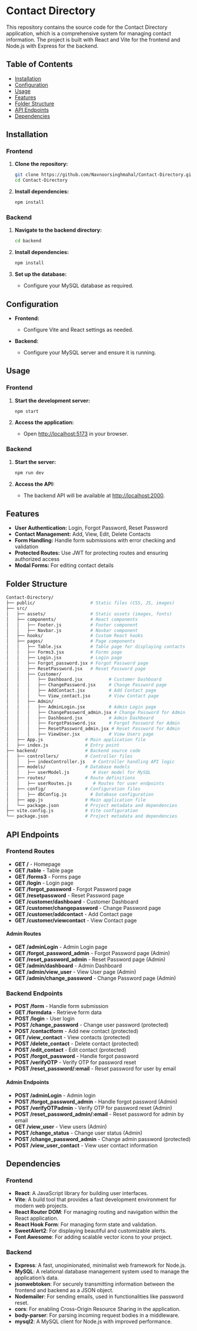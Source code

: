 # Contact Directory

This repository contains the source code for the Contact Directory application, which is a comprehensive system for managing contact information. The project is built with React and Vite for the frontend and Node.js with Express for the backend.

## Table of Contents

- [Installation](#installation)
- [Configuration](#configuration)
- [Usage](#usage)
- [Features](#features)
- [Folder Structure](#folder-structure)
- [API Endpoints](#api-endpoints)
- [Dependencies](#dependencies)

## Installation

### Frontend

1. **Clone the repository:**
    ```sh
    git clone https://github.com/Navnoorsinghmahal/Contact-Directory.git
    cd Contact-Directory
    ```

2. **Install dependencies:**
    ```sh
    npm install
    ```

### Backend

1. **Navigate to the backend directory:**
    ```sh
    cd backend
    ```

2. **Install dependencies:**
    ```sh
    npm install
    ```

3. **Set up the database:**
    - Configure your MySQL database as required.

## Configuration

- **Frontend:**
  - Configure Vite and React settings as needed.

- **Backend:**
  - Configure your MySQL server and ensure it is running.

## Usage

### Frontend

1. **Start the development server:**
    ```sh
    npm start
    ```

2. **Access the application:**
    - Open [http://localhost:5173](http://localhost:5173) in your browser.

### Backend

1. **Start the server:**
    ```sh
    npm run dev
    ```

2. **Access the API:**
    - The backend API will be available at [http://localhost:2000](http://localhost:2000).

## Features

- **User Authentication:** Login, Forgot Password, Reset Password
- **Contact Management:** Add, View, Edit, Delete Contacts
- **Form Handling:** Handle form submissions with error checking and validation
- **Protected Routes:** Use JWT for protecting routes and ensuring authorized access
- **Modal Forms:** For editing contact details

## Folder Structure

```bash
Contact-Directory/
├── public/                     # Static files (CSS, JS, images)
├── src/
│   ├── assets/                 # Static assets (images, fonts)
│   ├── components/             # React components
│   │   ├── Footer.js           # Footer component
│   │   ├── Navbar.js           # Navbar component
│   ├── hooks/                  # Custom React hooks
│   ├── pages/                  # Page components
│   │   ├── Table.jsx           # Table page for displaying contacts
│   │   ├── Forms3.jsx          # Forms page
│   │   ├── Login.jsx           # Login page
│   │   ├── Forgot_password.jsx # Forgot Password page
│   │   ├── ResetPassword.jsx   # Reset Password page
│   │   ├── Customer/
│   │   │   ├── Dashboard.jsx          # Customer Dashboard
│   │   │   ├── ChangePassword.jsx     # Change Password page
│   │   │   ├── AddContact.jsx         # Add Contact page
│   │   │   └── View_contact.jsx       # View Contact page
│   │   ├── Admin/
│   │   │   ├── AdminLogin.jsx         # Admin Login page
│   │   │   ├── ChangePassword_admin.jsx # Change Password for Admin
│   │   │   ├── Dashboard.jsx          # Admin Dashboard
│   │   │   ├── ForgotPassword.jsx     # Forgot Password for Admin
│   │   │   ├── ResetPassword_admin.jsx # Reset Password for Admin
│   │   │   ├── ViewUser.jsx           # View Users page
│   ├── App.js                # Main application file
│   ├── index.js              # Entry point
├── backend/                  # Backend source code
│   ├── controllers/          # Controller files
│   │   ├── indexController.js   # Controller handling API logic
│   ├── models/               # Database models
│   │   ├── userModel.js         # User model for MySQL
│   ├── routes/               # Route definitions
│   │   ├── userRoutes.js        # Routes for user endpoints
│   ├── config/               # Configuration files
│   │   ├── dbConfig.js         # Database configuration
│   ├── app.js                # Main application file
│   └── package.json          # Project metadata and dependencies
├── vite.config.js            # Vite configuration
└── package.json              # Project metadata and dependencies

```
## API Endpoints

### Frontend Routes

- **GET /** - Homepage
- **GET /table** - Table page
- **GET /forms3** - Forms page
- **GET /login** - Login page
- **GET /forgot_password** - Forgot Password page
- **GET /resetpassword** - Reset Password page
- **GET /customer/dashboard** - Customer Dashboard
- **GET /customer/changepassword** - Change Password page
- **GET /customer/addcontact** - Add Contact page
- **GET /customer/viewcontact** - View Contact page

#### Admin Routes

- **GET /adminLogin** - Admin Login page
- **GET /forgot_password_admin** - Forgot Password page (Admin)
- **GET /reset_password_admin** - Reset Password page (Admin)
- **GET /admin/dashboard** - Admin Dashboard
- **GET /admin/view_user** - View User page (Admin)
- **GET /admin/change_password** - Change Password page (Admin)

### Backend Endpoints

- **POST /form** - Handle form submission
- **GET /formdata** - Retrieve form data
- **POST /login** - User login
- **POST /change_password** - Change user password (protected)
- **POST /contactform** - Add new contact (protected)
- **GET /view_contact** - View contacts (protected)
- **POST /delete_contact** - Delete contact (protected)
- **POST /edit_contact** - Edit contact (protected)
- **POST /forgot_password** - Handle forgot password
- **POST /verifyOTP** - Verify OTP for password reset
- **POST /reset_password/:email** - Reset password for user by email

#### Admin Endpoints

- **POST /adminLogin** - Admin login
- **POST /forgot_password_admin** - Handle forgot password (Admin)
- **POST /verifyOTPadmin** - Verify OTP for password reset (Admin)
- **POST /reset_password_admin/:email** - Reset password for admin by email
- **GET /view_user** - View users (Admin)
- **POST /change_status** - Change user status (Admin)
- **POST /change_password_admin** - Change admin password (protected)
- **POST /view_user_contact** - View user contact information


## Dependencies

### Frontend

- **React**: A JavaScript library for building user interfaces.
- **Vite**: A build tool that provides a fast development environment for modern web projects.
- **React Router DOM**: For managing routing and navigation within the React application.
- **React Hook Form**: For managing form state and validation.
- **SweetAlert2**: For displaying beautiful and customizable alerts.
- **Font Awesome**: For adding scalable vector icons to your project.

### Backend

- **Express**: A fast, unopinionated, minimalist web framework for Node.js.
- **MySQL**: A relational database management system used to manage the application’s data.
- **jsonwebtoken**: For securely transmitting information between the frontend and backend as a JSON object.
- **Nodemailer**: For sending emails, used in functionalities like password reset.
- **cors**: For enabling Cross-Origin Resource Sharing in the application.
- **body-parser**: For parsing incoming request bodies in a middleware.
- **mysql2**: A MySQL client for Node.js with improved performance.

